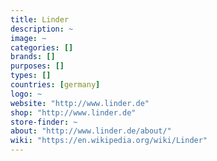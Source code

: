 ```yaml
---
title: Linder
description: ~
image: ~
categories: []
brands: []
purposes: []
types: []
countries: [germany]
logo: ~
website: "http://www.linder.de"
shop: "http://www.linder.de"
store-finder: ~
about: "http://www.linder.de/about/"
wiki: "https://en.wikipedia.org/wiki/Linder"
---
```

